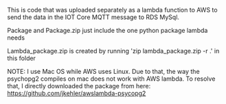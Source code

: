 This is code that was uploaded separately as a lambda function to AWS to
send the data in the IOT Core MQTT message to RDS MySql.

Package and Package.zip just include the one python package lambda needs

Lambda_package.zip is created by running 'zip lambda_package.zip -r .' in this folder

NOTE: I use Mac OS while AWS uses Linux. Due to that, the way the psychopg2
compiles on mac does not work with AWS lambda. To resolve that, I directly
downloaded the package from here: https://github.com/jkehler/awslambda-psycopg2
